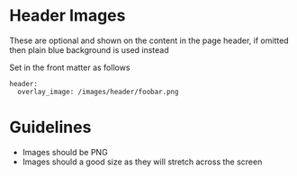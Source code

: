 # Header Images
These are optional and shown on the content in the page header, if omitted then plain blue background is used instead

Set in the front matter as follows
```
header:
  overlay_image: /images/header/foobar.png
```

# Guidelines
- Images should be PNG
- Images should a good size as they will stretch across the screen